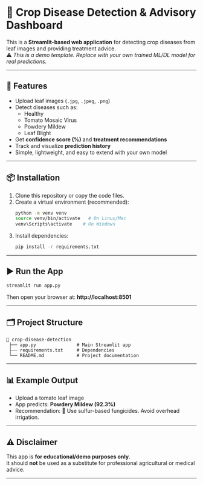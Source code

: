 # 🌾 Crop Disease Detection & Advisory Dashboard

This is a **Streamlit-based web application** for detecting crop diseases from leaf images and providing treatment advice.  
⚠️ *This is a demo template. Replace with your own trained ML/DL model for real predictions.*

---

## 🚀 Features
- Upload leaf images (`.jpg`, `.jpeg`, `.png`)
- Detect diseases such as:
  - Healthy
  - Tomato Mosaic Virus
  - Powdery Mildew
  - Leaf Blight
- Get **confidence score (%)** and **treatment recommendations**
- Track and visualize **prediction history**
- Simple, lightweight, and easy to extend with your own model

---

## 📦 Installation

1. Clone this repository or copy the code files.
2. Create a virtual environment (recommended):
   ```bash
   python -m venv venv
   source venv/bin/activate   # On Linux/Mac
   venv\Scripts\activate    # On Windows
   ```
3. Install dependencies:
   ```bash
   pip install -r requirements.txt
   ```

---

## ▶️ Run the App

```bash
streamlit run app.py
```

Then open your browser at: **http://localhost:8501**

---

## 🗂 Project Structure

```
📂 crop-disease-detection
 ├── app.py               # Main Streamlit app
 ├── requirements.txt     # Dependencies
 └── README.md            # Project documentation
```

---

## 📊 Example Output

- Upload a tomato leaf image
- App predicts: **Powdery Mildew (92.3%)**
- Recommendation: 🌿 Use sulfur-based fungicides. Avoid overhead irrigation.

---

## ⚠️ Disclaimer

This app is **for educational/demo purposes only**.  
It should **not** be used as a substitute for professional agricultural or medical advice.

---
